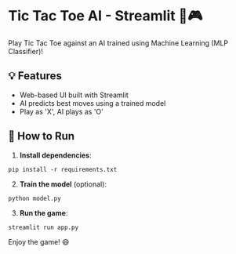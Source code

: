 
# Tic Tac Toe AI - Streamlit 🧠🎮

Play Tic Tac Toe against an AI trained using Machine Learning (MLP Classifier)!

## 💡 Features
- Web-based UI built with Streamlit
- AI predicts best moves using a trained model
- Play as 'X', AI plays as 'O'

## 🚀 How to Run

1. **Install dependencies**:
```
pip install -r requirements.txt
```

2. **Train the model** (optional):
```
python model.py
```

3. **Run the game**:
```
streamlit run app.py
```

Enjoy the game! 😄
